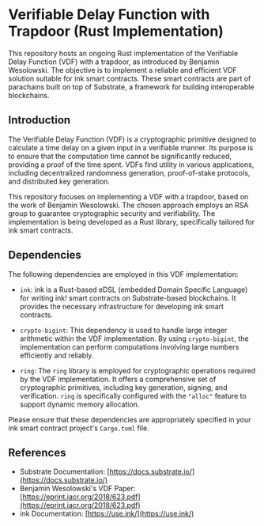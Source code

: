 # Verifiable Delay Function with Trapdoor (Rust Implementation)

This repository hosts an ongoing Rust implementation of the Verifiable Delay Function (VDF) with a trapdoor, as introduced by Benjamin Wesolowski. The objective is to implement a reliable and efficient VDF solution suitable for ink smart contracts. These smart contracts are part of parachains built on top of Substrate, a framework for building interoperable blockchains.

## Introduction

The Verifiable Delay Function (VDF) is a cryptographic primitive designed to calculate a time delay on a given input in a verifiable manner. Its purpose is to ensure that the computation time cannot be significantly reduced, providing a proof of the time spent. VDFs find utility in various applications, including decentralized randomness generation, proof-of-stake protocols, and distributed key generation.

This repository focuses on implementing a VDF with a trapdoor, based on the work of Benjamin Wesolowski. The chosen approach employs an RSA group to guarantee cryptographic security and verifiability. The implementation is being developed as a Rust library, specifically tailored for ink smart contracts.

## Dependencies

The following dependencies are employed in this VDF implementation:

- `ink`: ink is a Rust-based eDSL (embedded Domain Specific Language) for writing ink! smart contracts on Substrate-based blockchains. It provides the necessary infrastructure for developing ink smart contracts.

- `crypto-bigint`: This dependency is used to handle large integer arithmetic within the VDF implementation. By using `crypto-bigint`, the implementation can perform computations involving large numbers efficiently and reliably.

- `ring`: The `ring` library is employed for cryptographic operations required by the VDF implementation. It offers a comprehensive set of cryptographic primitives, including key generation, signing, and verification. `ring` is specifically configured with the `"alloc"` feature to support dynamic memory allocation.

Please ensure that these dependencies are appropriately specified in your ink smart contract project's `Cargo.toml` file.

## References

- Substrate Documentation: [https://docs.substrate.io/](https://docs.substrate.io/)
- Benjamin Wesolowski's VDF Paper: [https://eprint.iacr.org/2018/623.pdf](https://eprint.iacr.org/2018/623.pdf)
- ink Documentation: [https://use.ink/](https://use.ink/)
